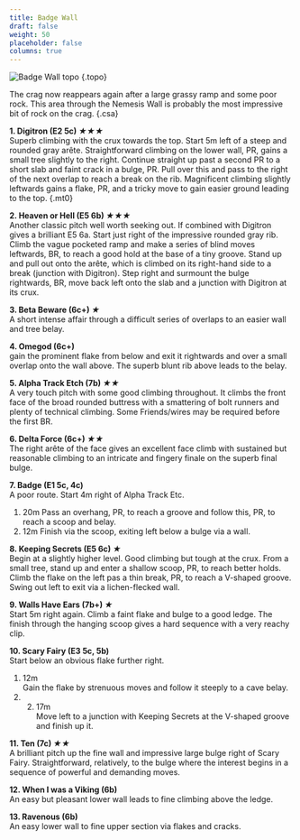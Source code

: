 ```yaml
---
title: Badge Wall
draft: false
weight: 50
placeholder: false
columns: true
---
```




![Badge Wall topo](/img/north-wales/border-region/clwyd-limestone/digtrop.jpg)
{.topo}

The crag now reappears again after a large grassy ramp and some poor rock. This area through the Nemesis Wall is probably the most impressive bit of rock on the crag.
{.csa}

**1. Digitron (E2 5c) *★★★***  
Superb climbing with the crux towards the top. Start 5m left of a steep and rounded gray arête. Straightforward climbing on the lower wall, PR, gains a small tree slightly to the right. Continue straight up past a second PR to a short slab and faint crack in a bulge, PR. Pull over this and pass to the right of the next overlap to reach a break on the rib. Magnificent climbing slightly leftwards gains a flake, PR, and a tricky move to gain easier ground leading to the top.
{.mt0}

**2. Heaven or Hell (E5 6b) *★★★***  
Another classic pitch well worth seeking out. If combined with Digitron gives a brilliant E5 6a. Start just right of the impressive rounded gray rib. Climb the vague pocketed ramp and make a series of blind moves leftwards, BR, to reach a good hold at the base of a tiny groove. Stand up and pull out onto the arête, which is climbed on its right-hand side to a break (junction with Digitron). Step right and surmount the bulge rightwards, BR, move back left onto the slab and a junction with Digitron at its crux.

**3. Beta Beware (6c+) *★***  
A short intense affair through a difficult series of overlaps to an easier wall and tree belay.

**4. Omegod (6c+)**  
gain the prominent flake from below and exit it rightwards and over a small overlap onto the wall above. The superb blunt rib above leads to the belay.

**5. Alpha Track Etch (7b) *★★***  
A very touch pitch with some good climbing throughout. It climbs the front face of the broad rounded buttress with a smattering of bolt runners and plenty of technical climbing. Some Friends/wires may be required before the first BR.

**6. Delta Force (6c+) *★★***  
The right arête of the face gives an excellent face climb with sustained but reasonable climbing to an intricate and fingery finale on the superb final bulge.

**7. Badge (E1 5c, 4c)**  
A poor route. Start 4m right of Alpha Track Etc.

1.  20m Pass an overhang, PR, to reach a groove and follow this, PR, to reach a scoop and belay.
2.  12m Finish via the scoop, exiting left below a bulge via a wall.

**8. Keeping Secrets (E5 6c) *★***  
Begin at a slightly higher level. Good climbing but tough at the crux. From a small tree, stand up and enter a shallow scoop, PR, to reach better holds. Climb the flake on the left pas a thin break, PR, to reach a V-shaped groove. Swing out left to exit via a lichen-flecked wall.

**9. Walls Have Ears (7b+) *★***  
Start 5m right again. Climb a faint flake and bulge to a good ledge. The finish through the hanging scoop gives a hard sequence with a very reachy clip.

**10. Scary Fairy (E3 5c, 5b)**  
Start below an obvious flake further right.

1.  12m  
    Gain the flake by strenuous moves and follow it steeply to a cave belay.
2.  2. 17m  
    Move left to a junction with Keeping Secrets at the V-shaped groove and finish up it.

**11. Ten (7c) *★★***  
A brilliant pitch up the fine wall and impressive large bulge right of Scary Fairy. Straightforward, relatively, to the bulge where the interest begins in a sequence of powerful and demanding moves.

**12. When I was a Viking (6b)**  
An easy but pleasant lower wall leads to fine climbing above the ledge.

**13. Ravenous (6b)**  
An easy lower wall to fine upper section via flakes and cracks.